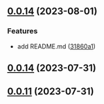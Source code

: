 ## [0.0.14](https://github.com/ZTH520/npm-cli/compare/v0.0.15...v0.0.14) (2023-08-01)


### Features

* add README.md ([31860a1](https://github.com/ZTH520/npm-cli/commit/31860a11b1b9a846f197185d1efd032158b6a7ed))



## [0.0.14](https://github.com/ZTH520/npm-cli/compare/v0.0.15...v0.0.14) (2023-07-31)



## [0.0.11](https://github.com/ZTH520/npm-cli/compare/v0.0.12...v0.0.11) (2023-07-31)



